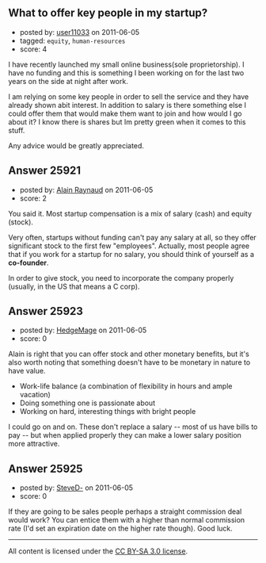 ## What to offer key people in my startup?

- posted by: [user11033](https://stackexchange.com/users/-1/11033-user11033) on 2011-06-05
- tagged: `equity`, `human-resources`
- score: 4

I have recently launched my small online business(sole proprietorship). I have no funding and this is something I been working on for the last two years on the side at night after work. 

I am relying on some key people in order to sell the service and they have already shown abit interest. In addition to salary is there something else I could offer them that would make them want to join and how would I go about it? I know there is shares but Im pretty green when it comes to this stuff. 

Any advice would be greatly appreciated.



## Answer 25921

- posted by: [Alain Raynaud](https://stackexchange.com/users/-1/502-alain-raynaud) on 2011-06-05
- score: 2

You said it. Most startup compensation is a mix of salary (cash) and equity (stock).

Very often, startups without funding can't pay any salary at all, so they offer significant stock to the first few "employees". Actually, most people agree that if you work for a startup for no salary, you should think of yourself as a **co-founder**.

In order to give stock, you need to incorporate the company properly (usually, in the US that means a C corp).


## Answer 25923

- posted by: [HedgeMage](https://stackexchange.com/users/-1/5198-hedgemage) on 2011-06-05
- score: 0

Alain is right that you can offer stock and other monetary benefits, but it's also worth noting that something doesn't have to be monetary in nature to have value.

* Work-life balance (a combination of flexibility in hours and ample vacation)
* Doing something one is passionate about
* Working on hard, interesting things with bright people

I could go on and on.  These don't replace a salary -- most of us have bills to pay -- but when applied properly they can make a lower salary position more attractive.


## Answer 25925

- posted by: [SteveD-](https://stackexchange.com/users/-1/6609-steved) on 2011-06-05
- score: 0

If they are going to be sales people perhaps a straight commission deal would work?  You can entice them with a higher than normal commission rate (I'd set an expiration date on the higher rate though).  Good luck.
  



---

All content is licensed under the [CC BY-SA 3.0 license](https://creativecommons.org/licenses/by-sa/3.0/).
